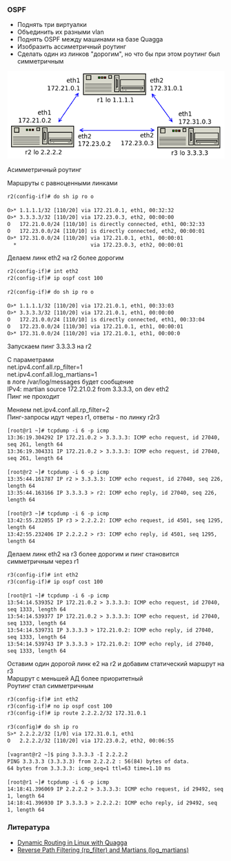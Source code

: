 ### OSPF

- Поднять три виртуалки
- Объединить их разными vlan
- Поднять OSPF между машинами на базе Quagga
- Изобразить ассиметричный роутинг
- Сделать один из линков "дорогим", но что бы при этом роутинг был симметричным

![](./ospf.png)

Асимметричный роутинг

Маршруты с равноценными линками
```
r2(config-if)# do sh ip ro o

O>* 1.1.1.1/32 [110/20] via 172.21.0.1, eth1, 00:32:32
O>* 3.3.3.3/32 [110/20] via 172.23.0.3, eth2, 00:00:00
O   172.21.0.0/24 [110/10] is directly connected, eth1, 00:32:33
O   172.23.0.0/24 [110/10] is directly connected, eth2, 00:00:01
O>* 172.31.0.0/24 [110/20] via 172.21.0.1, eth1, 00:00:01
  *                        via 172.23.0.3, eth2, 00:00:01
```
Делаем линк eth2 на r2 более дорогим
```
r2(config-if)# int eth2
r2(config-if)# ip ospf cost 100

r2(config-if)# do sh ip ro o

O>* 1.1.1.1/32 [110/20] via 172.21.0.1, eth1, 00:33:03
O>* 3.3.3.3/32 [110/20] via 172.21.0.1, eth1, 00:00:00
O   172.21.0.0/24 [110/10] is directly connected, eth1, 00:33:04
O   172.23.0.0/24 [110/30] via 172.21.0.1, eth1, 00:00:01
O>* 172.31.0.0/24 [110/20] via 172.21.0.1, eth1, 00:00:0
```
Запускаем пинг 3.3.3.3 на r2

С параметрами  
net.ipv4.conf.all.rp_filter=1  
net.ipv4.conf.all.log_martians=1  
в логе /var/log/messages будет сообщение  
IPv4: martian source 172.21.0.2 from 3.3.3.3, on dev eth2  
Пинг не проходит

Меняем net.ipv4.conf.all.rp_filter=2  
Пинг-запросы идут через r1, ответы - по линку r2r3
```
[root@r1 ~]# tcpdump -i 6 -p icmp
13:36:19.304292 IP 172.21.0.2 > 3.3.3.3: ICMP echo request, id 27040, seq 261, length 64
13:36:19.304331 IP 172.21.0.2 > 3.3.3.3: ICMP echo request, id 27040, seq 261, length 64

[root@r2 ~]# tcpdump -i 6 -p icmp
13:35:44.161787 IP r2 > 3.3.3.3: ICMP echo request, id 27040, seq 226, length 64
13:35:44.163166 IP 3.3.3.3 > r2: ICMP echo reply, id 27040, seq 226, length 64

[root@r3 ~]# tcpdump -i 6 -p icmp
13:42:55.232055 IP r3 > 2.2.2.2: ICMP echo request, id 4501, seq 1295, length 64
13:42:55.232406 IP 2.2.2.2 > r3: ICMP echo reply, id 4501, seq 1295, length 64
```
Делаем линк eth2 на r3 более дорогим и пинг становится симметричным через r1
```
r3(config-if)# int eth2
r3(config-if)# ip ospf cost 100

[root@r1 ~]# tcpdump -i 6 -p icmp
13:54:14.539352 IP 172.21.0.2 > 3.3.3.3: ICMP echo request, id 27040, seq 1333, length 64
13:54:14.539377 IP 172.21.0.2 > 3.3.3.3: ICMP echo request, id 27040, seq 1333, length 64
13:54:14.539731 IP 3.3.3.3 > 172.21.0.2: ICMP echo reply, id 27040, seq 1333, length 64
13:54:14.539743 IP 3.3.3.3 > 172.21.0.2: ICMP echo reply, id 27040, seq 1333, length 64
```
Оставим один дорогой линк e2 на r2 и добавим статический маршрут на r3  
Маршрут с меньшей АД более приоритетный  
Роутинг стал симметричным
```
r3(config-if)# int eth2
r3(config-if)# no ip ospf cost 100
r3(config-if)# ip route 2.2.2.2/32 172.31.0.1

r3(config)# do sh ip ro
S>* 2.2.2.2/32 [1/0] via 172.31.0.1, eth1
O   2.2.2.2/32 [110/20] via 172.23.0.2, eth2, 00:06:55

[vagrant@r2 ~]$ ping 3.3.3.3 -I 2.2.2.2
PING 3.3.3.3 (3.3.3.3) from 2.2.2.2 : 56(84) bytes of data.
64 bytes from 3.3.3.3: icmp_seq=1 ttl=63 time=1.10 ms

[root@r1 ~]# tcpdump -i 6 -p icmp
14:18:41.396069 IP 2.2.2.2 > 3.3.3.3: ICMP echo request, id 29492, seq 1, length 64
14:18:41.396930 IP 3.3.3.3 > 2.2.2.2: ICMP echo reply, id 29492, seq 1, length 64
```
### Литература
- [Dynamic Routing in Linux with Quagga](https://www.admin-magazine.com/Articles/Routing-with-Quagga)
- [Reverse Path Filtering (rp_filter) and Martians (log_martians)](https://www.theurbanpenguin.com/rp_filter-and-lpic-3-linux-security/)
